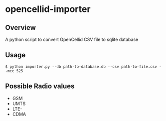 # opencellid-importer

## Overview
A python script to convert OpenCellid CSV file to sqlite database

## Usage

```
$ python importer.py --db path-to-database.db --csv path-to-file.csv --mcc 525
```

## Possible Radio values
- GSM
- UMTS
- LTE-
- CDMA
